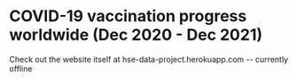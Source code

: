 # COVID-19 vaccination progress worldwide (Dec 2020 - Dec 2021)
Check out the website itself at hse-data-project.herokuapp.com -- currently offline
